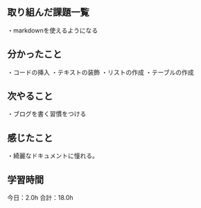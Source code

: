 ## 取り組んだ課題一覧
・markdownを使えるようになる
## 分かったこと
・コードの挿入
・テキストの装飾
・リストの作成
・テーブルの作成
## 次やること
・ブログを書く習慣をつける
## 感じたこと
・綺麗なドキュメントに憧れる。
## 学習時間
今日：2.0h
合計：18.0h

